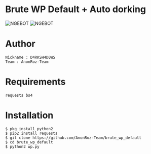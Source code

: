 # Brute WP Default + Auto dorking
![NGEBOT](https://user-images.githubusercontent.com/65480013/93711324-85a3b580-fb77-11ea-80c4-feac760becaa.jpg)
![NGEBOT](https://user-images.githubusercontent.com/65480013/93711325-88060f80-fb77-11ea-8853-48c79cac7422.jpg)

# Author
```
Nickname : D4RKSH4D0WS
Team : AnonRoz-Team
```

# Requirements
```
requests bs4
```

# Installation
```
$ pkg install python2
$ pip2 install requests
$ git clone https://github.com/AnonRoz-Team/brute_wp_default
$ cd brute_wp_default
$ python2 wp.py
```
